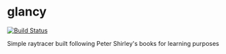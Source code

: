 # glancy

[![Build Status](https://travis-ci.com/PenguinLemma/glancy.svg?branch=master)](https://travis-ci.com/PenguinLemma/glancy)

Simple raytracer built following Peter Shirley's books for learning purposes
